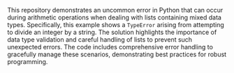 This repository demonstrates an uncommon error in Python that can occur during arithmetic operations when dealing with lists containing mixed data types. Specifically, this example shows a `TypeError` arising from attempting to divide an integer by a string.  The solution highlights the importance of data type validation and careful handling of lists to prevent such unexpected errors. The code includes comprehensive error handling to gracefully manage these scenarios, demonstrating best practices for robust programming.